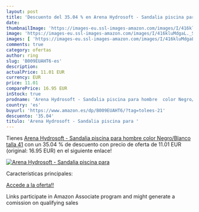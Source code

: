 ```yaml
---
layout: post
title: 'Descuento del 35.04 % en Arena Hydrosoft - Sandalia piscina para '
date: 
thumbnailImage: 'https://images-eu.ssl-images-amazon.com/images/I/416kluMdgaL._SL200_.jpg'
image: 'https://images-eu.ssl-images-amazon.com/images/I/416kluMdgaL._SL200_.jpg'
images: [ 'https://images-eu.ssl-images-amazon.com/images/I/416kluMdgaL._SL200_.jpg' ]
comments: true
category: ofertas
author: ring
slug: 'B009EUAHT6-es'
description:
actualPrice: 11.01 EUR
currency: EUR
price: 11.01
comparePrice: 16.95 EUR
inStock: true
prodname: 'Arena Hydrosoft - Sandalia piscina para hombre  color Negro/Blanco  talla 41'
country: 'es'
buyurl: 'https://www.amazon.es/dp/B009EUAHT6/?tag=tolees-21'
descuento: '35.04'
titulo: 'Arena Hydrosoft - Sandalia piscina para '
---
```


Tienes [Arena Hydrosoft - Sandalia piscina para hombre  color Negro/Blanco  talla 41](https://www.amazon.es/dp/B009EUAHT6/?tag=tolees-21) con un 35.04 % de descuento con precio de oferta de 11.01 EUR (original: 16.95 EUR) en el siguiente enlace!

[![Arena Hydrosoft - Sandalia piscina para ](https://images-eu.ssl-images-amazon.com/images/I/416kluMdgaL._SL200_.jpg)](https://www.amazon.es/dp/B009EUAHT6/?tag=tolees-21)

Características principales:


[Accede a la oferta!!](https://www.amazon.es/dp/B009EUAHT6/?tag=tolees-21)

Links participate in Amazon Associate program and might generate a comission on qualifying sales


